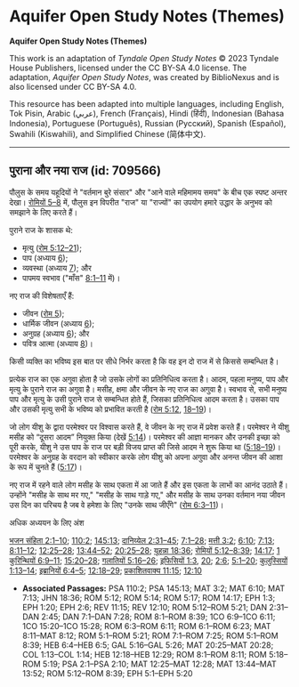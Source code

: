 # Aquifer Open Study Notes (Themes)

**Aquifer Open Study Notes (Themes)**

This work is an adaptation of *Tyndale Open Study Notes* © 2023 Tyndale House Publishers, licensed under the CC BY\-SA 4\.0 license. The adaptation, *Aquifer Open Study Notes*, was created by BiblioNexus and is also licensed under CC BY\-SA 4\.0\.

This resource has been adapted into multiple languages, including English, Tok Pisin, Arabic (عربي), French (Français), Hindi (हिंदी), Indonesian (Bahasa Indonesia), Portuguese (Português), Russian (Русский), Spanish (Español), Swahili (Kiswahili), and Simplified Chinese (简体中文).



--------------------------------

## पुराना और नया राज (id: 709566)

पौलुस के समय यहूदियों ने "वर्तमान बुरे संसार" और "आने वाले महिमामय समय" के बीच एक स्पष्ट अन्तर देखा। [रोमियों 5–8](https://ref.ly/Rom5:1-Rom8:39) में, पौलुस इन विपरीत "राज" या "राज्यों" का उपयोग हमारे उद्धार के अनुभव को समझाने के लिए करते हैं।

पुराने राज के शासक थे:

* मृत्यु ([रोम 5:12–21](https://ref.ly/Rom5:12-Rom5:21));
* पाप (अध्याय [6](https://ref.ly/Rom6:1-Rom6:23));
* व्यवस्था (अध्याय [7](https://ref.ly/Rom7:1-Rom7:25)); और
* पापमय स्वभाव ("माँस" [8:1–11](https://ref.ly/Rom8:1-Rom8:11) में)।

नए राज की विशेषताएँ हैं:

* जीवन ([रोम 5](https://ref.ly/Rom5:1-Rom5:21));
* धार्मिक जीवन (अध्याय [6](https://ref.ly/Rom6:1-Rom6:23));
* अनुग्रह (अध्याय [6](https://ref.ly/Rom6:1-Rom6:23)); और
* पवित्र आत्मा (अध्याय [8](https://ref.ly/Rom8:1-Rom8:39))।

किसी व्यक्ति का भविष्य इस बात पर सीधे निर्भर करता है कि वह इन दो राज में से किससे सम्बन्धित है।

प्रत्येक राज का एक अगुवा होता है जो उसके लोगों का प्रतिनिधित्व करता है। आदम, पहला मनुष्य, पाप और मृत्यु के पुराने राज का अगुवा है। मसीह, क्षमा और जीवन के नए राज का अगुवा है। स्वभाव से, सभी मनुष्य पाप और मृत्यु के उसी पुराने राज से सम्बन्धित होते हैं, जिसका प्रतिनिधित्व आदम करता है। उसका पाप और उसकी मृत्यु सभी के भविष्य को प्रभावित करती है ([रोम 5:12](https://ref.ly/Rom5:12), [18–19](https://ref.ly/Rom5:18-Rom5:19))।

जो लोग यीशु के द्वारा परमेश्वर पर विश्वास करते हैं, वे जीवन के नए राज में प्रवेश करते हैं। परमेश्वर ने यीशु मसीह को “दूसरा आदम” नियुक्त किया (देखें [5:14](https://ref.ly/Rom5:14))। परमेश्वर की आज्ञा मानकर और उनकी इच्छा को पूरी करके, यीशु ने उस पाप के राज पर बड़ी विजय प्राप्त की जिसे आदम ने शुरू किया था ([5:18–19](https://ref.ly/Rom5:18-Rom5:19))। परमेश्वर के अनुग्रह के वरदान को स्वीकार करके लोग यीशु को अपना अगुवा और अनन्त जीवन की आशा के रूप में चुनते हैं ([5:17](https://ref.ly/Rom5:17))।

नए राज में रहने वाले लोग मसीह के साथ एकता में आ जाते हैं और इस एकता के लाभों का आनंद उठाते हैं। उन्होंने "मसीह के साथ मर गए," "मसीह के साथ गाड़े गए," और मसीह के साथ उनका वर्तमान नया जीवन उस दिन का परिचय है जब वे हमेशा के लिए "उनके साथ जीएँगे" ([रोम 6:3–11](https://ref.ly/Rom6:3-Rom6:11))।

अधिक अध्ययन के लिए अंश

[भजन संहिता 2:1–10](https://ref.ly/Ps2:1-Ps2:10); [110:2](https://ref.ly/Ps110:2); [145:13](https://ref.ly/Ps145:13); [दानिय्येल 2:31–45](https://ref.ly/Dan2:31-Dan2:45); [7:1–28](https://ref.ly/Dan7:1-Dan7:28); [मत्ती 3:2](https://ref.ly/Matt3:2); [6:10](https://ref.ly/Matt6:10); [7:13](https://ref.ly/Matt7:13); [8:11–12](https://ref.ly/Matt8:11-Matt8:12); [12:25–28](https://ref.ly/Matt12:25-Matt12:28); [13:44–52](https://ref.ly/Matt13:44-Matt13:52); [20:25–28](https://ref.ly/Matt20:25-Matt20:28); [यूहन्ना 18:36](https://ref.ly/John18:36); [रोमियों 5:12–8:39](https://ref.ly/Rom5:12-Rom8:39); [14:17](https://ref.ly/Rom14:17); [1 कुरिन्थियों 6:9–11](https://ref.ly/1Cor6:9-1Cor6:11); [15:20–28](https://ref.ly/1Cor15:20-1Cor15:28); [गलातियों 5:16–26](https://ref.ly/Gal5:16-Gal5:26); [इफिसियों 1:3](https://ref.ly/Eph1:3), [20](https://ref.ly/Eph1:20); [2:6](https://ref.ly/Eph2:6); [5:1–20](https://ref.ly/Eph5:1-Eph5:20); [कुलुस्सियों 1:13–14](https://ref.ly/Col1:13-Col1:14); [इब्रानियों 6:4–5](https://ref.ly/Heb6:4-Heb6:5); [12:18–29](https://ref.ly/Heb12:18-Heb12:29); [प्रकाशितवाक्य 11:15](https://ref.ly/Rev11:15); [12:10](https://ref.ly/Rev12:10)

* **Associated Passages:** PSA 110:2; PSA 145:13; MAT 3:2; MAT 6:10; MAT 7:13; JHN 18:36; ROM 5:12; ROM 5:14; ROM 5:17; ROM 14:17; EPH 1:3; EPH 1:20; EPH 2:6; REV 11:15; REV 12:10; ROM 5:12–ROM 5:21; DAN 2:31–DAN 2:45; DAN 7:1–DAN 7:28; ROM 8:1–ROM 8:39; 1CO 6:9–1CO 6:11; 1CO 15:20–1CO 15:28; ROM 6:3–ROM 6:11; ROM 6:1–ROM 6:23; MAT 8:11–MAT 8:12; ROM 5:1–ROM 5:21; ROM 7:1–ROM 7:25; ROM 5:1–ROM 8:39; HEB 6:4–HEB 6:5; GAL 5:16–GAL 5:26; MAT 20:25–MAT 20:28; COL 1:13–COL 1:14; HEB 12:18–HEB 12:29; ROM 8:1–ROM 8:11; ROM 5:18–ROM 5:19; PSA 2:1–PSA 2:10; MAT 12:25–MAT 12:28; MAT 13:44–MAT 13:52; ROM 5:12–ROM 8:39; EPH 5:1–EPH 5:20

